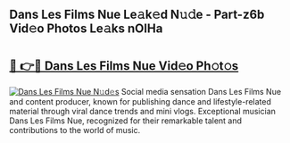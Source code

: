 ## Dans Les Films Nue Le𝚊k𝚎d N𝚞𝚍e - Part-z6b Vid𝚎o Photos Le𝚊ks nOlHa

# <h2><a href="http://fb6yw5.evod.top/?m=Dans+Les+Films+Nue">🔗 👉🔴 Dans Les Films Nue Vid𝚎o Ph𝚘t𝚘s</a></h2>

[![Dans Les Films Nue N𝚞d𝚎s](https://i.imgur.com/8V9OHl7.gif)](http://fb6yw5.evod.top/?m=Dans+Les+Films+Nue)
Social media sensation Dans Les Films Nue and content producer, known for publishing dance and lifestyle-related material through viral dance trends and mini vlogs. Exceptional musician Dans Les Films Nue, recognized for their remarkable talent and contributions to the world of music. 
